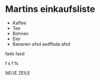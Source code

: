 # Martins einkaufsliste

- Kaffee
- Tee
- Bohnen
- Eier
- Bananen
afsd
asdffsda
afsd

fads
fasd

f
s
f
fs



NEUE ZEILE